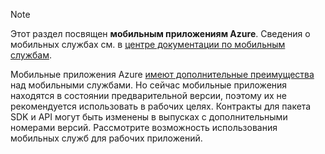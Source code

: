 > [!NOTE]
> Этот раздел посвящен **мобильным приложениям Azure**. Сведения о мобильных службах см. в [центре документации по мобильным службам](/documentation/services/mobile-services/).
> 
> Мобильные приложения Azure [имеют дополнительные преимущества](app-service-mobile-value-prop-migration-from-mobile-services-preview.md) над мобильными службами. Но сейчас мобильные приложения находятся в состоянии предварительной версии, поэтому их не рекомендуется использовать в рабочих целях. Контракты для пакета SDK и API могут быть изменены в выпусках с дополнительными номерами версий. Рассмотрите возможность использования мобильных служб для рабочих приложений.
> 
> 

<!---HONumber=Oct15_HO3-->